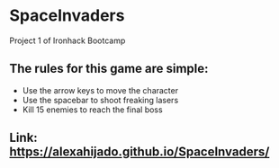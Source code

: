 # SpaceInvaders
Project 1 of Ironhack Bootcamp

## The rules for this game are simple:
- Use the arrow keys to move the character
- Use the spacebar to shoot freaking lasers
- Kill 15 enemies to reach the final boss

## Link: https://alexahijado.github.io/SpaceInvaders/